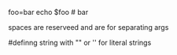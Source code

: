 foo=bar
echo $foo # bar

spaces are reserveed and are for separating args

#definng string 
with "" or '' for literal strings
